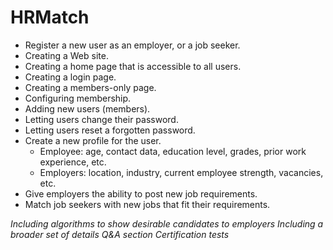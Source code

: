 # HRMatch

- Register a new user as an employer, or a job seeker.
- Creating a Web site.
- Creating a home page that is accessible to all users.
- Creating a login page.
- Creating a members-only page.
- Configuring membership.
- Adding new users (members).
- Letting users change their password.
- Letting users reset a forgotten password.
- Create a new profile for the user. 
  - Employee: age, contact data, education level, grades, prior work experience, etc. 
  - Employers: location, industry, current employee strength, vacancies, etc.
- Give employers the ability to post new job requirements.
- Match job seekers with new jobs that fit their requirements.

_Including algorithms to show desirable candidates to employers_
_Including a broader set of details_
_Q&A section_
_Certification tests_
